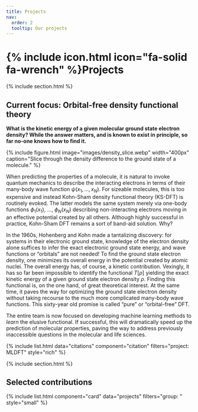 ```yaml
---
title: Projects
nav:
  order: 2
  tooltip: Our projects
---
```


# {% include icon.html icon="fa-solid fa-wrench" %}Projects

{% include section.html %}

## Current focus: Orbital-free density functional theory

**What is the kinetic energy of a given molecular ground state electron density? While the answer matters, and is known to exist in principle, so far no-one knows how to find it.**

{%
  include figure.html
  image="images/density_slice.webp"
  width="400px"
  caption="Slice through the density difference to the ground state of a molecule."
%}

When predicting the properties of a molecule, it is natural to invoke quantum mechanics to describe the interacting electrons in terms of their many-body wave function $\psi(x_1, ..., x_N)$. For sizeable molecules, this is too expensive and instead Kohn-Sham density functional theory (KS-DFT) is routinely evoked. The latter models the same system merely via one-body functions $\phi_1 (x_1)$, ..., $\phi_N (x_N)$ describing non-interacting electrons moving in an effective potential created by all others. Although highly successful in practice, Kohn-Sham DFT remains a sort of band-aid solution. Why? 

In the 1960s, Hohenberg and Kohn made a tantalizing discovery: for systems in their electronic ground state, knowledge of the electron density alone suffices to infer the exact electronic ground state energy, and wave functions or “orbitals” are not needed! To find the ground state electron density, one minimizes its overall energy in the potential created by atomic nuclei. The overall energy has, of course, a kinetic contribution. Vexingly, it has so far been impossible to identify the functional $T[\rho]$ yielding the exact kinetic energy of a given ground state electron density $\rho$. Finding this functional is, on the one hand, of great theoretical interest. At the same time, it paves the way for optimizing the  ground state electron density without taking recourse to the much more complicated many-body wave functions. This sixty-year old promise is called “pure” or “orbital-free” DFT. 

The entire team is now focused on developing machine learning methods to *learn* the elusive functional. If successful, this will dramatically speed up the prediction of molecular properties, paving the way to address previously inaccessible questions in the molecular and life sciences. 

{% include list.html data="citations" component="citation" filters="project: MLDFT" style="rich" %}


{% include section.html %}

## Selected contributions 

{% include list.html component="card" data="projects" filters="group: " style="small" %}
